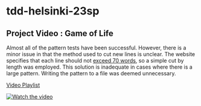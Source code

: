 # tdd-helsinki-23sp

## Project Video : Game of Life

Almost all of the pattern tests have been successful. However, there is a minor issue in that the method used to cut new lines is unclear. The website specifies that each line should not [exceed 70 words](https://conwaylife.com/wiki/Run_Length_Encoded#:~:text=Lines%20in%20the%20RLE%20file%20must%20not%20exceed%2070%20characters), so a simple cut by length was employed. This solution is inadequate in cases where there is a large pattern. Writing the pattern to a file was deemed unnecessary.

[Video Playlist](https://www.youtube.com/playlist?list=PLj8jsV72QGbdQ6pK_QibTjBwcxRmN_TBB)

[![Watch the video](https://img.youtube.com/vi/0t6Nyo6teqU/maxresdefault.jpg)](https://www.youtube.com/watch?v=0t6Nyo6teqU)

